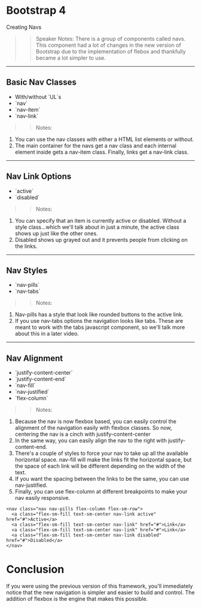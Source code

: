<!-- .slide: data-state="title" -->
# Bootstrap 4
Creating Navs

> > Speaker Notes:
There is a group of components called navs. This component had a lot of changes in the new version of Bootstrap due to the implementation of flebox and thankfully became a lot simpler to use.

---

<!-- .slide: data-state="hasicon" -->

## <i class="fa fa-bars"></i> Basic Nav Classes
<ul>
	<li class="fragment">With/without `UL`s</li>
	<li class="fragment">`nav`</li>
	<li class="fragment">`nav-item`</li>
	<li class="fragment">`nav-link`</li>
</ul>


> > Notes:
1. You can use the nav classes with either a HTML list elements or without.
2. The main container for the navs get a nav class and each internal element inside gets a nav-item class. Finally, links get a nav-link class.

---

<!-- .slide: data-state="hasicon" -->

## <i class="fa fa-bars"></i> Nav Link Options
<ul>
	<li class="fragment">`active`</li>
	<li class="fragment">`disabled`</li>
</ul>

> > Notes:
1. You can specify that an item is currently active or disabled. Without a style class...which we'll talk about in just a minute, the active class shows up just like the other ones.
1. Disabled shows up grayed out and it prevents people from clicking on the links.

---

<!-- .slide: data-state="hasicon" -->

## <i class="fa fa-bars"></i> Nav Styles
<ul>
	<li class="fragment">`nav-pills`</li>
	<li class="fragment">`nav-tabs`</li>
</ul>

> > Notes:
1. Nav-pills has a style that look like rounded buttons to the active link.
1. If you use nav-tabs options the navigation looks like tabs. These are meant to work with the tabs javascript component, so we'll talk more about this in a later video.

---

<!-- .slide: data-state="hasicon" -->

## <i class="fa fa-bars"></i> Nav Alignment
<ul>
	<li class="fragment">`justify-content-center`</li>
	<li class="fragment">`justify-content-end`</li>
	<li class="fragment">`nav-fill`</li>
	<li class="fragment">`nav-justified`</li>
	<li class="fragment">`flex-column`</li>
</ul>

> > Notes:
1. Because the nav is now flexbox based, you can easily control the alignment of the navigation easily with flexbox classes. So now, centering the nav is a cinch with justify-content-center
1. In the same way, you can easily align the nav to the right with justify-content-end.
1. There's a couple of styles to force your nav to take up all the available horizontal space. nav-fill will make the links fit the horizontal space, but the space of each link will be different depending on the width of the text.
1. If you want the spacing between the links to be the same, you can use nav-justified.
2. Finally, you can use flex-column at different breakpoints to make your nav easily responsive.

```
<nav class="nav nav-pills flex-column flex-sm-row">
  <a class="flex-sm-fill text-sm-center nav-link active" href="#">Active</a>
  <a class="flex-sm-fill text-sm-center nav-link" href="#">Link</a>
  <a class="flex-sm-fill text-sm-center nav-link" href="#">Link</a>
  <a class="flex-sm-fill text-sm-center nav-link disabled" href="#">Disabled</a>
</nav>
```

# Conclusion
If you were using the previous version of this framework, you'll immediately notice that the new navigation is simpler and easier to build and control. The addition of flexbox is the engine that makes this possible.